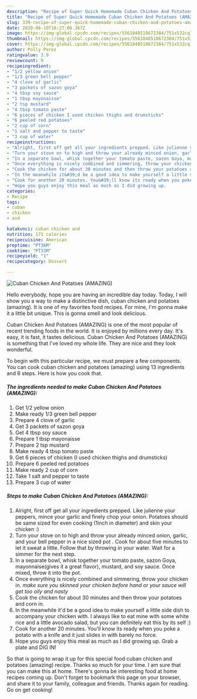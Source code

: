 ```yaml
---
description: "Recipe of Super Quick Homemade Cuban Chicken And Potatoes (AMAZING)"
title: "Recipe of Super Quick Homemade Cuban Chicken And Potatoes (AMAZING)"
slug: 339-recipe-of-super-quick-homemade-cuban-chicken-and-potatoes-amazing
date: 2020-06-10T16:27:06.367Z
image: https://img-global.cpcdn.com/recipes/5561848518672384/751x532cq70/cuban-chicken-and-potatoes-amazing-recipe-main-photo.jpg
thumbnail: https://img-global.cpcdn.com/recipes/5561848518672384/751x532cq70/cuban-chicken-and-potatoes-amazing-recipe-main-photo.jpg
cover: https://img-global.cpcdn.com/recipes/5561848518672384/751x532cq70/cuban-chicken-and-potatoes-amazing-recipe-main-photo.jpg
author: Polly Perez
ratingvalue: 3.9
reviewcount: 9
recipeingredient:
- "1/2 yellow onion"
- "1/3 green bell pepper"
- "4 clove of garlic"
- "3 packets of sazon goya"
- "4 tbsp soy sauce"
- "1 tbsp mayonaisse"
- "2 tsp mustard"
- "4 tbsp tomato paste"
- "6 pieces of chicken I used chicken thighs and drumsticks"
- "6 peeled red potatoes"
- "2 cup of corn"
- "1 salt and pepper to taste"
- "3 cup of water"
recipeinstructions:
- "Alright, first off get all your ingredients prepped. Like julienne your peppers, mince your garlic and finely chop your onion. Potatoes should be same sized for even cooking (1inch in diameter) and skin your chicken :)"
- "Turn your stove on to high and throw your already minced onion, garlic, and your bell pepper in a nice sized pot . Cook for about five minutes to let it sweat a little. Follow that by throwing in your water. Wait for a simmer for the next step."
- "In a separate bowl, whisk together your tomato paste, sazon Goya, mayonnaise(gives it a great flavor), mustard, and soy sauce. Once mixed, throw it into the pot."
- "Once everything is nicely combined and simmering, throw your chicken in. *make sure you skinned your chicken before hand or your sauce will get too oily and nasty*"
- "Cook the chicken for about 30 minutes and then throw your potatoes and corn in."
- "In the meanwhile it&#39;d be a good idea to make yourself a little side dish to accompany your chicken with. I always like to eat mine with some white rice and a little avocado salad, but you can definitely eat this by its self :)"
- "Cook for another 20 minutes. You&#39;ll know its ready when you poke a potato with a knife and it just slides in with barely no force."
- "Hope you guys enjoy this meal as much as I did growing up.                             Grab a plate and DIG IN!"
categories:
- Recipe
tags:
- cuban
- chicken
- and

katakunci: cuban chicken and 
nutrition: 171 calories
recipecuisine: American
preptime: "PT36M"
cooktime: "PT33M"
recipeyield: "1"
recipecategory: Dessert

---
```



![Cuban Chicken And Potatoes (AMAZING)](https://img-global.cpcdn.com/recipes/5561848518672384/751x532cq70/cuban-chicken-and-potatoes-amazing-recipe-main-photo.jpg)

Hello everybody, hope you are having an incredible day today. Today, I will show you a way to make a distinctive dish, cuban chicken and potatoes (amazing). It is one of my favorites food recipes. For mine, I'm gonna make it a little bit unique. This is gonna smell and look delicious.



Cuban Chicken And Potatoes (AMAZING) is one of the most popular of recent trending foods in the world. It is enjoyed by millions every day. It's easy, it is fast, it tastes delicious. Cuban Chicken And Potatoes (AMAZING) is something that I've loved my whole life. They are nice and they look wonderful.


To begin with this particular recipe, we must prepare a few components. You can cook cuban chicken and potatoes (amazing) using 13 ingredients and 8 steps. Here is how you cook that.

<!--inarticleads1-->

##### The ingredients needed to make Cuban Chicken And Potatoes (AMAZING):

1. Get 1/2 yellow onion
1. Make ready 1/3 green bell pepper
1. Prepare 4 clove of garlic
1. Get 3 packets of sazon goya
1. Get 4 tbsp soy sauce
1. Prepare 1 tbsp mayonaisse
1. Prepare 2 tsp mustard
1. Make ready 4 tbsp tomato paste
1. Get 6 pieces of chicken (I used chicken thighs and drumsticks)
1. Prepare 6 peeled red potatoes
1. Make ready 2 cup of corn
1. Take 1 salt and pepper to taste
1. Prepare 3 cup of water




<!--inarticleads2-->

##### Steps to make Cuban Chicken And Potatoes (AMAZING):

1. Alright, first off get all your ingredients prepped. Like julienne your peppers, mince your garlic and finely chop your onion. Potatoes should be same sized for even cooking (1inch in diameter) and skin your chicken :)
1. Turn your stove on to high and throw your already minced onion, garlic, and your bell pepper in a nice sized pot . Cook for about five minutes to let it sweat a little. Follow that by throwing in your water. Wait for a simmer for the next step.
1. In a separate bowl, whisk together your tomato paste, sazon Goya, mayonnaise(gives it a great flavor), mustard, and soy sauce. Once mixed, throw it into the pot.
1. Once everything is nicely combined and simmering, throw your chicken in. *make sure you skinned your chicken before hand or your sauce will get too oily and nasty*
1. Cook the chicken for about 30 minutes and then throw your potatoes and corn in.
1. In the meanwhile it&#39;d be a good idea to make yourself a little side dish to accompany your chicken with. I always like to eat mine with some white rice and a little avocado salad, but you can definitely eat this by its self :)
1. Cook for another 20 minutes. You&#39;ll know its ready when you poke a potato with a knife and it just slides in with barely no force.
1. Hope you guys enjoy this meal as much as I did growing up.                             Grab a plate and DIG IN!




So that is going to wrap it up for this special food cuban chicken and potatoes (amazing) recipe. Thanks so much for your time. I am sure that you can make this at home. There's gonna be interesting food at home recipes coming up. Don't forget to bookmark this page on your browser, and share it to your family, colleague and friends. Thanks again for reading. Go on get cooking!
